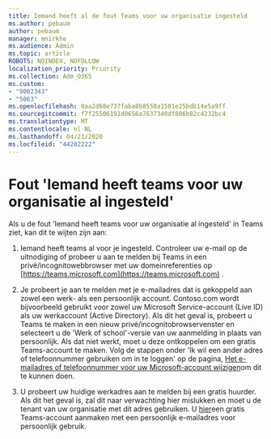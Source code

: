 ```yaml
---
title: Iemand heeft al de fout Teams voor uw organisatie ingesteld
ms.author: pebaum
author: pebaum
manager: mnirkhe
ms.audience: Admin
ms.topic: article
ROBOTS: NOINDEX, NOFOLLOW
localization_priority: Priority
ms.collection: Adm_O365
ms.custom:
- "9002343"
- "5063"
ms.openlocfilehash: 0aa2d68e737faba8b8558a1581e25bdb14e5a9ff
ms.sourcegitcommit: f7f25506191d0656a7637340df806b82c4232bc4
ms.translationtype: MT
ms.contentlocale: nl-NL
ms.lasthandoff: 04/21/2020
ms.locfileid: "44282222"
---
```

# <a name="someone-has-already-set-up-teams-for-your-organization-error"></a>Fout 'Iemand heeft teams voor uw organisatie al ingesteld'

Als u de fout 'Iemand heeft teams voor uw organisatie al ingesteld' in Teams ziet, kan dit te wijten zijn aan:

1. Iemand heeft teams al voor je ingesteld. Controleer uw e-mail op de uitnodiging of probeer u aan te melden bij Teams in een privé/incognitowebbrowser met uw domeinreferenties op [https://teams.microsoft.com](https://teams.microsoft.com) .

2. Je probeert je aan te melden met je e-mailadres dat is gekoppeld aan zowel een werk- als een persoonlijk account. Contoso.com wordt bijvoorbeeld gebruikt voor zowel uw Microsoft Service-account (Live ID) als uw werkaccount (Active Directory). Als dit het geval is, probeert u Teams te maken in een nieuw privé/incognitobrowservenster en selecteert u de 'Werk of school'-versie van uw aanmelding in plaats van persoonlijk. Als dat niet werkt, moet u deze ontkoppelen om een gratis Teams-account te maken. Volg de stappen onder 'Ik wil een ander adres of telefoonnummer gebruiken om in te loggen' op de pagina, [Het e-mailadres of telefoonnummer voor uw Microsoft-account wijzigen](https://support.microsoft.com/help/12407)om dit te kunnen doen.

3. U probeert uw huidige werkadres aan te melden bij een gratis huurder. Als dit het geval is, zal dit naar verwachting hier mislukken en moet u de tenant van uw organisatie met dit adres gebruiken. U [hier](https://products.office.com/microsoft-teams/group-chat-software)een gratis Teams-account aanmaken met een persoonlijk e-mailadres voor persoonlijk gebruik.
